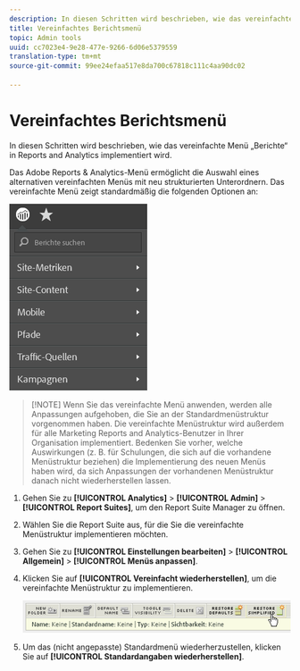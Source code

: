 ```yaml
---
description: In diesen Schritten wird beschrieben, wie das vereinfachte Menü „Berichte“ in Reports and Analytics implementiert wird.
title: Vereinfachtes Berichtsmenü
topic: Admin tools
uuid: cc7023e4-9e28-477e-9266-6d06e5379559
translation-type: tm+mt
source-git-commit: 99ee24efaa517e8da700c67818c111c4aa90dc02

---
```



# Vereinfachtes Berichtsmenü

In diesen Schritten wird beschrieben, wie das vereinfachte Menü „Berichte“ in Reports and Analytics implementiert wird.

Das Adobe Reports &amp; Analytics-Menü ermöglicht die Auswahl eines alternativen vereinfachten Menüs mit neu strukturierten Unterordnern. Das vereinfachte Menü zeigt standardmäßig die folgenden Optionen an:

![](assets/simplified-menu.png)

> [!NOTE] Wenn Sie das vereinfachte Menü anwenden, werden alle Anpassungen aufgehoben, die Sie an der Standardmenüstruktur vorgenommen haben. Die vereinfachte Menüstruktur wird außerdem für alle Marketing Reports and Analytics-Benutzer in Ihrer Organisation implementiert. Bedenken Sie vorher, welche Auswirkungen (z. B. für Schulungen, die sich auf die vorhandene Menüstruktur beziehen) die Implementierung des neuen Menüs haben wird, da sich Anpassungen der vorhandenen Menüstruktur danach nicht wiederherstellen lassen.

1. Gehen Sie zu **[!UICONTROL Analytics]** &gt; **[!UICONTROL Admin]** &gt; **[!UICONTROL Report Suites]**, um den Report Suite Manager zu öffnen.
1. Wählen Sie die Report Suite aus, für die Sie die vereinfachte Menüstruktur implementieren möchten.
1. Gehen Sie zu **[!UICONTROL Einstellungen bearbeiten]** &gt; **[!UICONTROL Allgemein]** &gt; **[!UICONTROL Menüs anpassen]**.
1. Klicken Sie auf **[!UICONTROL Vereinfacht wiederherstellen]**, um die vereinfachte Menüstruktur zu implementieren.

   ![](assets/restore-simplified.png)

1. Um das (nicht angepasste) Standardmenü wiederherzustellen, klicken Sie auf **[!UICONTROL Standardangaben wiederherstellen]**.
